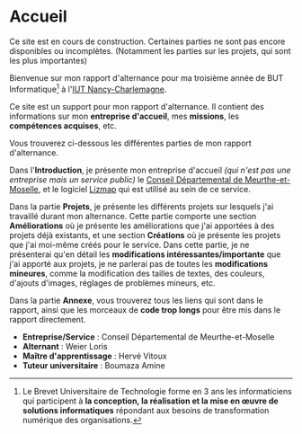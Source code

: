 # Accueil

<script setup>
import CustomContainer from '/components/CustomContainer.vue'
</script>

<custom-container type="warning">
<p>
Ce site est en cours de construction. Certaines parties ne sont pas encore disponibles ou incomplètes. 
(Notamment les parties sur les projets, qui sont les plus importantes)
</p>
</custom-container>

Bienvenue sur mon rapport d'alternance pour ma troisième année de BUT Informatique[^1] à l'[IUT Nancy-Charlemagne](https://iut-charlemagne.univ-lorraine.fr/).

Ce site est un support pour mon rapport d'alternance. 
Il contient des informations sur mon **entreprise d'accueil**, mes **missions**, les **compétences acquises**, etc.

Vous trouverez ci-dessous les différentes parties de mon rapport d'alternance.

Dans l'**Introduction**, je présente mon entreprise d'accueil *(qui n'est pas une entreprise mais un service public)*
le [Conseil Départemental de Meurthe-et-Moselle](https://www.meurthe-et-moselle.fr/),
et le logiciel [Lizmap](https://www.lizmap.com/) qui est utilisé au sein de ce service.

Dans la partie **Projets**, je présente les différents projets sur lesquels j'ai travaillé durant mon alternance.
Cette partie comporte une section **Améliorations** où je présente les améliorations que j'ai apportées à des projets déjà existants,
et une section **Créations** où je présente les projets que j'ai moi-même créés pour le service.
Dans cette partie, je ne présenterai qu'en détail les **modifications intéressantes/importante** que j'ai apporté aux projets, je ne parlerai pas de toutes les **modifications mineures**,
comme la modification des tailles de textes, des couleurs, d'ajouts d'images, réglages de problèmes mineurs, etc.

Dans la partie **Annexe**, vous trouverez tous les liens qui sont dans le rapport, ainsi que les morceaux de **code trop longs** pour être mis dans le rapport directement.

<custom-container type="info">
<ul>
    <li><strong>Entreprise/Service</strong> : Conseil Départemental de Meurthe-et-Moselle</li>
    <li><strong>Alternant</strong> : Weier Loris</li>
    <li><strong>Maître d'apprentissage</strong> : Hervé Vitoux</li>
    <li><strong>Tuteur universitaire</strong> : Boumaza Amine</li>
</ul>
</custom-container>

[^1]: Le Brevet Universitaire de Technologie forme en 3 ans les informaticiens qui participent à **la conception, 
la réalisation et la mise en œuvre de solutions informatiques** répondant aux besoins de transformation numérique des organisations.